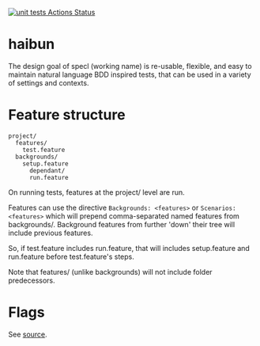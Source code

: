 [![unit tests Actions Status](https://github.com/vid/haibun/workflows/unit-tests/badge.svg)](https://github.com/vid/haibun/actions)

# haibun



The design goal of specl (working name) is re-usable, flexible, and easy to maintain natural language BDD inspired tests,
that can be used in a variety of settings and contexts.

# Feature structure

```
project/
  features/
    test.feature
  backgrounds/
    setup.feature
      dependant/
      run.feature
```

On running tests, features at the project/ level are run. 

Features can use the directive `Backgrounds: <features>` or `Scenarios: <features>` which will prepend comma-separated named features from backgrounds/.
Background features from further 'down' their tree will include previous features.

So, if test.feature includes run.feature, that will includes setup.feature and run.feature before test.feature's steps.

Note that features/ (unlike backgrounds) will not include folder predecessors.

# Flags

See [source](src/lib/ENV_VARS.ts).
